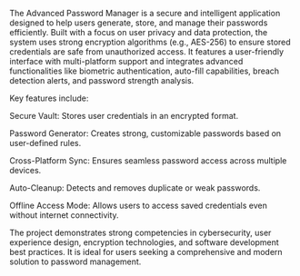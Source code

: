 The Advanced Password Manager is a secure and intelligent application designed to help users generate, store, and manage their passwords efficiently. Built with a focus on user privacy and data protection, the system uses strong encryption algorithms (e.g., AES-256) to ensure stored credentials are safe from unauthorized access. It features a user-friendly interface with multi-platform support and integrates advanced functionalities like biometric authentication, auto-fill capabilities, breach detection alerts, and password strength analysis.

Key features include:

Secure Vault: Stores user credentials in an encrypted format.

Password Generator: Creates strong, customizable passwords based on user-defined rules.

Cross-Platform Sync: Ensures seamless password access across multiple devices.

Auto-Cleanup: Detects and removes duplicate or weak passwords.

Offline Access Mode: Allows users to access saved credentials even without internet connectivity.


The project demonstrates strong competencies in cybersecurity, user experience design, encryption technologies, and software development best practices. It is ideal for users seeking a comprehensive and modern solution to password management.
